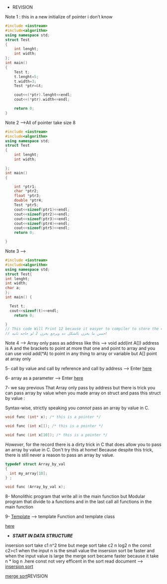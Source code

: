 - REVISION

Note 1 : this in a new initialize of pointer i don’t know

```cpp
#include <iostream>
#include<algorithm>
using namespace std;
struct Test
{
    int lenght;
    int width;
};
int main()
{
    Test t;
    t.lenght=5;
    t.width=3;
    Test *ptr=&t;

    cout<<(*ptr).lenght<<endl;
    cout<<(*ptr).width<<endl;

    return 0;
}

```

Note 2 —>All of pointer take size 8

```cpp
#include <iostream>
#include<algorithm>
using namespace std;
struct Test
{
    int lenght;
    int width;

};
int main()
{

    int *ptr1;
    char *ptr2;
    float *ptr3;
    double *ptr4;
    Test *ptr5;
    cout<<sizeof(ptr1)<<endl;
    cout<<sizeof(ptr2)<<endl;
    cout<<sizeof(ptr3)<<endl;
    cout<<sizeof(ptr4)<<endl;
    cout<<sizeof(ptr5)<<endl;
    return 0;

}
```

Note 3 —>

```cpp
#include <iostream>
#include<algorithm>
using namespace std;
struct Test{
int lenght;
int width;
char a;
};
int main() {

  Test t;
  cout<<sizeof(t)<<endl;
    return 0;

}
// This code Will Print 12 because it easyer to compiler to store the 4 4 4 
// احسن ما يخزن بالشكل ده ويرجع يخزن 2 لو حاجه تانيه
```

Note 4 —> Array only pass as address like this —> void add(int A[]) address is A and the brackets to point at more that one and point to array and you can use void add(*A) to point in any thing to array or variable but A[] point at array only

5- call by value and call by reference and call by address —> Enter [here](https://pencilprogrammer.com/cpp-tutorials/call-by-value-reference-address/)

6- array as a parameter —> Enter [here](https://www.tutorialspoint.com/cplusplus/cpp_passing_arrays_to_functions.htm)

7- we say previous That Array only pass by address but there is trick you can pass array by value when you made array on struct and pass this struct by value :

Syntax-wise, strictly speaking you _cannot_ pass an array by value in C.

```cpp
void func (int* x); /* this is a pointer */

void func (int x[]); /* this is a pointer */

void func (int x[10]); /* this is a pointer */

```

_However_, for the record there is a dirty trick in C that does allow you to pass an array by value in C. Don't try this at home! Because despite this trick, there is still never a reason to pass an array by value.

```cpp
typedef struct Array_by_val
{
  int my_array[10];
} ;

void func (Array_by_val x);
```

8- Monolithic program that write all in the main function but Modular program that divide to a functions and in the last call all functions in the main function

9- [Template](https://www.geeksforgeeks.org/templates-cpp/) —> template Function and template class

[here](https://www.geeksforgeeks.org/templates-cpp/)

- _**START IN DATA STRUCTURE**_

insersion sort take c1 n^2 time but mege sort take c2 n log2 n the const c2>c1 when the input n is the small value the insersion sort be faster and when the input value is large the merge sort became faster because it take n * log n .here const not very efficent in the sort read document —> [insersion sort](https://www.geeksforgeeks.org/insertion-sort/)

[merge sort](https://www.geeksforgeeks.org/merge-sort/)REVISION
